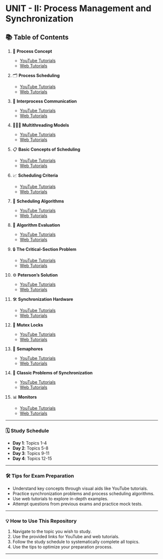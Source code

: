 # UNIT - II: Process Management and Synchronization

## 📚 Table of Contents

1. 📂 **Process Concept**  
   - [YouTube Tutorials](https://www.youtube.com/results?search_query=Process+Concept+in+Operating+System)  
   - [Web Tutorials](https://www.google.com/search?q=Process+Concept+in+Operating+System+tutorial)

2. 🗂️ **Process Scheduling**  
   - [YouTube Tutorials](https://www.youtube.com/results?search_query=Process+Scheduling+in+Operating+System)  
   - [Web Tutorials](https://www.google.com/search?q=Process+Scheduling+in+Operating+System+tutorial)

3. 🔗 **Interprocess Communication**  
   - [YouTube Tutorials](https://www.youtube.com/results?search_query=Interprocess+Communication+in+Operating+System)  
   - [Web Tutorials](https://www.google.com/search?q=Interprocess+Communication+in+Operating+System+tutorial)

4. 👨‍👩‍👦 **Multithreading Models**  
   - [YouTube Tutorials](https://www.youtube.com/results?search_query=Multithreading+Models+in+Operating+System)  
   - [Web Tutorials](https://www.google.com/search?q=Multithreading+Models+in+Operating+System+tutorial)

5. 📋 **Basic Concepts of Scheduling**  
   - [YouTube Tutorials](https://www.youtube.com/results?search_query=Basic+Concepts+of+Scheduling+in+Operating+System)  
   - [Web Tutorials](https://www.google.com/search?q=Basic+Concepts+of+Scheduling+in+Operating+System+tutorial)

6. 📈 **Scheduling Criteria**  
   - [YouTube Tutorials](https://www.youtube.com/results?search_query=Scheduling+Criteria+in+Operating+System)  
   - [Web Tutorials](https://www.google.com/search?q=Scheduling+Criteria+in+Operating+System+tutorial)

7. 📜 **Scheduling Algorithms**  
   - [YouTube Tutorials](https://www.youtube.com/results?search_query=Scheduling+Algorithms+in+Operating+System)  
   - [Web Tutorials](https://www.google.com/search?q=Scheduling+Algorithms+in+Operating+System+tutorial)

8. 🧪 **Algorithm Evaluation**  
   - [YouTube Tutorials](https://www.youtube.com/results?search_query=Algorithm+Evaluation+in+Operating+System)  
   - [Web Tutorials](https://www.google.com/search?q=Algorithm+Evaluation+in+Operating+System+tutorial)

9. 🔒 **The Critical-Section Problem**  
   - [YouTube Tutorials](https://www.youtube.com/results?search_query=Critical+Section+Problem+in+Operating+System)  
   - [Web Tutorials](https://www.google.com/search?q=Critical+Section+Problem+in+Operating+System+tutorial)

10. ⚙️ **Peterson’s Solution**  
    - [YouTube Tutorials](https://www.youtube.com/results?search_query=Peterson+Solution+in+Operating+System)  
    - [Web Tutorials](https://www.google.com/search?q=Peterson+Solution+in+Operating+System+tutorial)

11. 🛠️ **Synchronization Hardware**  
    - [YouTube Tutorials](https://www.youtube.com/results?search_query=Synchronization+Hardware+in+Operating+System)  
    - [Web Tutorials](https://www.google.com/search?q=Synchronization+Hardware+in+Operating+System+tutorial)

12. 🔑 **Mutex Locks**  
    - [YouTube Tutorials](https://www.youtube.com/results?search_query=Mutex+Locks+in+Operating+System)  
    - [Web Tutorials](https://www.google.com/search?q=Mutex+Locks+in+Operating+System+tutorial)

13. 🛑 **Semaphores**  
    - [YouTube Tutorials](https://www.youtube.com/results?search_query=Semaphores+in+Operating+System)  
    - [Web Tutorials](https://www.google.com/search?q=Semaphores+in+Operating+System+tutorial)

14. 🔄 **Classic Problems of Synchronization**  
    - [YouTube Tutorials](https://www.youtube.com/results?search_query=Classic+Problems+of+Synchronization+in+Operating+System)  
    - [Web Tutorials](https://www.google.com/search?q=Classic+Problems+of+Synchronization+in+Operating+System+tutorial)

15. 📊 **Monitors**  
    - [YouTube Tutorials](https://www.youtube.com/results?search_query=Monitors+in+Operating+System)  
    - [Web Tutorials](https://www.google.com/search?q=Monitors+in+Operating+System+tutorial)

---

### 🗓️ Study Schedule
- **Day 1**: Topics 1-4  
- **Day 2**: Topics 5-8  
- **Day 3**: Topics 9-11  
- **Day 4**: Topics 12-15  

---

### 🛠️ Tips for Exam Preparation
- Understand key concepts through visual aids like YouTube tutorials.  
- Practice synchronization problems and process scheduling algorithms.  
- Use web tutorials to explore in-depth examples.  
- Attempt questions from previous exams and practice mock tests.  

---

### 💡 How to Use This Repository
1. Navigate to the topic you wish to study.  
2. Use the provided links for YouTube and web tutorials.  
3. Follow the study schedule to systematically complete all topics.  
4. Use the tips to optimize your preparation process.  

---

